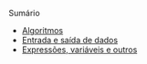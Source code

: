 Sumário 
* [Algoritmos](https://github.com/ect-info/material-didatico/blob/master/apostila/algoritmos.md)
* [Entrada e saída de dados](https://github.com/ect-info/material-didatico/blob/master/apostila/entrada-saida.md) 
* [Expressões, variáveis e outros](https://github.com/ect-info/material-didatico/blob/master/apostila/variaveis_expressoes.md) 
